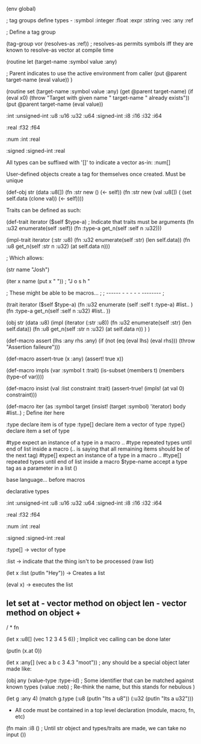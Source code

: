 
(env global)

; tag groups define types - :symbol :integer :float :expr :string :vec :any :ref

; Define a tag group

(tag-group vor (resolves-as :ref))  ; resolves-as permits symbols iff they are known to resolve-as vector at compile time

(routine let (target-name :symbol value :any)

  ; Parent indicates to use the active environment from caller
  (put @parent target-name (eval value))
)

(routine set (target-name :symbol value :any)
  (get @parent target-name)
  (if (eval x0)
      (throw "Target with given name " target-name " already exists"))
  (put @parent target-name (eval value))

:int
    :unsigned-int
        :u8 :u16 :u32 :u64
    :signed-int
        :i8 :i16 :i32 :i64

:real
    :f32 :f64

:num
    :int :real

:signed
    :signed-int
    :real

All types can be suffixed with '[]' to indicate a vector as-in:   :num[]

User-defined objects create a tag for themselves once created. Must be unique

(def-obj str
  (data :u8[])
  (fn :str new () (<- self))
  (fn :str new (val :u8[]) (
    (set self.data (clone val))
    (<- self))))


Traits can be defined as such:

(def-trait iterator ($self $type-a)     ; Indicate that traits must be arguments
    (fn :u32 enumerate(self :self))
    (fn :type-a get_n(self :self n :u32)))

(impl-trait iterator (:str :u8)
    (fn :u32 enumerate(self :str) (len self.data))
    (fn :u8 get_n(self :str n :u32) (at self.data n)))

; Which allows:

(str name "Josh")

(iter x name 
  (put x " "))      ; "J o s h "   

; These might be able to be macros...
;
;           ------  -   -   -   -   -   --------
;


(trait iterator ($self $type-a)
    (fn :u32 enumerate (self :self t :type-a) #list.. )
    (fn :type-a get_n(self :self n :u32) #list.. ))

(obj str 
  (data :u8)
  (impl (iterator (:str :u8)) 
     (fn :u32 enumerate(self :str) (len self.data))
     (fn :u8 get_n(self :str n :u32) (at self.data n))
  )
)

(def-macro assert (lhs :any rhs :any)
  (if (not (eq (eval lhs) (eval rhs))) (throw "Assertion faileure")))

(def-macro assert-true (x :any)
  (assert! true x))

(def-macro impls (var :symbol t :trait)
    (is-subset (members t) (members (type-of var))))

 (def-macro insist (val :list constraint :trait)
    (assert-true! (impls! (at val 0) constraint)))

 (def-macro iter (as :symbol target (insist! (target :symbol) 'iterator) body #list..)
    ; Define iter here
    

:type           declare item is of type
:type[]         declare item a vector of type
:type{}         declare item a set of type

#type           expect an instance of a type in a macro
.. #type        repeated types until end of list inside a macro (.. is saying that all remaining items should be of the next tag)
#type[]         expect an instance of a type in a macro
.. #type[]      repeated types until end of list inside a macro
$type-name      accept a type tag as a parameter in a list ()






base language... before macros

declarative types

:int
    :unsigned-int
        :u8 :u16 :u32 :u64
    :signed-int
        :i8 :i16 :i32 :i64

:real
    :f32 :f64

:num
    :int :real

:signed
    :signed-int
    :real

:type[] -> vector of type

:list -> indicate that the thing isn't to be processed (raw list)




(let x :list (putln "Hey")) -> Creates a list 

(eval x)        -> executes the list


let
set
at      - vector method on object
len     - vector method on object
+
-
/
*
fn

(let x :u8[] (vec 1 2 3 4 5 6))     ; Implicit vec calling can be done later

(putln (x.at 0))


(let x :any[] (vec a b c 3 4.3 "moot")) ; any should be a special object later made like:

(obj any
  (value-type :type-id)     ; Some identifier that can be matched against known types
  (value :neb)              ; Re-think the name, but this stands for nebulous
)

(let g :any 4)
(match g.type
    (:u8 (putln "Its a u8"))
    (:u32 (putln "Its a u32")))


- All code must be contained in a top level declaration 
    (module, macro, fn, etc)


(fn main :i8 ()         ; Until str object and types/traits are made, we can take no input
    ())



